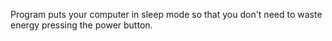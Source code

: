 Program puts your computer in sleep mode so that you don't need to waste energy pressing the power button.
